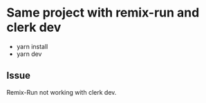# Same project with remix-run and clerk dev

- yarn install
- yarn dev

## Issue

Remix-Run not working with clerk dev.